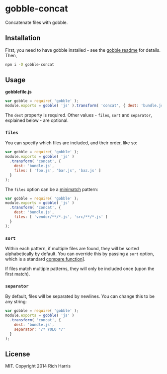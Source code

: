 # gobble-concat

Concatenate files with gobble.

## Installation

First, you need to have gobble installed - see the [gobble readme](https://github.com/gobblejs/gobble) for details. Then,

```bash
npm i -D gobble-concat
```

## Usage

**gobblefile.js**

```js
var gobble = require( 'gobble' );
module.exports = gobble( 'js' ).transform( 'concat', { dest: 'bundle.js' });
```

The `dest` property is required. Other values - `files`, `sort` and `separator`, explained below - are optional.

### `files`

You can specify which files are included, and their order, like so:

```js
var gobble = require( 'gobble' );
module.exports = gobble( 'js' )
  .transform( 'concat', {
    dest: 'bundle.js',
    files: [ 'foo.js', 'bar.js', 'baz.js' ]
  }
);
```

The `files` option can be a [minimatch](https://github.com/isaacs/minimatch) pattern:

```js
var gobble = require( 'gobble' );
module.exports = gobble( 'js' )
  .transform( 'concat', {
    dest: 'bundle.js',
    files: [ 'vendor/**/*.js', 'src/**/*.js' ]
  }
);
```

### `sort`

Within each pattern, if multiple files are found, they will be sorted alphabetically by default. You can override this by passing a `sort` option, which is a standard [compare function](https://developer.mozilla.org/en-US/docs/Web/JavaScript/Reference/Global_Objects/Array/sort)].

If files match multiple patterns, they will only be included once (upon the first match).

### `separator`

By default, files will be separated by newlines. You can change this to be any string:

```js
var gobble = require( 'gobble' );
module.exports = gobble( 'js' )
  .transform( 'concat', {
    dest: 'bundle.js',
    separator: '/* YOLO */'
  }
);
```


## License

MIT. Copyright 2014 Rich Harris
